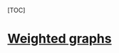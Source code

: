 [TOC]



# [Weighted graphs](http://www.mathcs.emory.edu/~cheung/Courses/171/Syllabus/11-Graph/weighted.html)